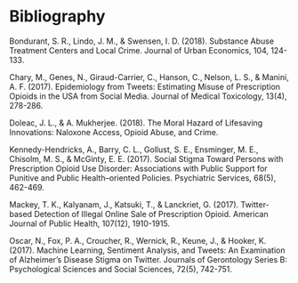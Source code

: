 # Bibliography

Bondurant, S. R., Lindo, J. M., & Swensen, I. D. (2018). Substance Abuse
Treatment Centers and Local Crime. Journal of Urban Economics, 104, 124-133.

Chary, M., Genes, N., Giraud-Carrier, C., Hanson, C., Nelson, L. S., & Manini, A. F. (2017). Epidemiology from Tweets: Estimating Misuse of Prescription Opioids in the USA from Social Media. Journal of Medical Toxicology, 13(4), 278-286.

Doleac, J. L., & A. Mukherjee. (2018). The Moral Hazard of Lifesaving
Innovations: Naloxone Access, Opioid Abuse, and Crime.

Kennedy-Hendricks, A., Barry, C. L., Gollust, S. E., Ensminger, M. E., Chisolm, M. S., & McGinty, E. E. (2017). Social Stigma Toward Persons with Prescription Opioid Use Disorder: Associations with Public Support for Punitive and Public Health–oriented Policies. Psychiatric Services, 68(5), 462-469.

Mackey, T. K., Kalyanam, J., Katsuki, T., & Lanckriet, G. (2017). Twitter-based Detection of Illegal Online Sale of Prescription Opioid. American Journal of Public Health, 107(12), 1910-1915.

Oscar, N., Fox, P. A., Croucher, R., Wernick, R., Keune, J., & Hooker, K. 
(2017). Machine Learning, Sentiment Analysis, and Tweets: An Examination of
Alzheimer’s Disease Stigma on Twitter. Journals of Gerontology Series B: Psychological Sciences and Social Sciences, 72(5), 742-751.
